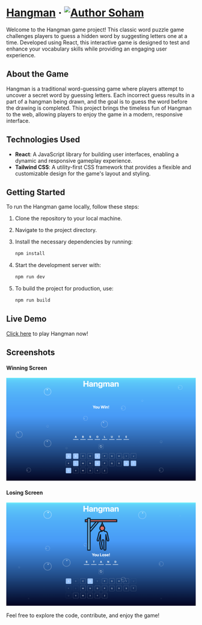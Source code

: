 # [Hangman](https://hangman.sohamandi.com) &middot; [![Author Soham](https://img.shields.io/badge/Author-Soham-%3C%3E)](https://www.linkedin.com/in/soham-nandi/)

Welcome to the Hangman game project! This classic word puzzle game challenges players to guess a hidden word by suggesting letters one at a time. Developed using React, this interactive game is designed to test and enhance your vocabulary skills while providing an engaging user experience.

## About the Game

Hangman is a traditional word-guessing game where players attempt to uncover a secret word by guessing letters. Each incorrect guess results in a part of a hangman being drawn, and the goal is to guess the word before the drawing is completed. This project brings the timeless fun of Hangman to the web, allowing players to enjoy the game in a modern, responsive interface.

## Technologies Used

- **React**: A JavaScript library for building user interfaces, enabling a dynamic and responsive gameplay experience.
- **Tailwind CSS**: A utility-first CSS framework that provides a flexible and customizable design for the game's layout and styling.

## Getting Started

To run the Hangman game locally, follow these steps:

1. Clone the repository to your local machine.
2. Navigate to the project directory.
3. Install the necessary dependencies by running:

   ```bash
   npm install
   ```

4. Start the development server with:

   ```bash
   npm run dev
   ```

5. To build the project for production, use:

   ```bash
   npm run build
   ```

## Live Demo

[Click here](https://hangman.sohamnandi.com) to play Hangman now!

## Screenshots

#### Winning Screen

![Win](/screenshots/screenshot-1.png)

#### Losing Screen

![Lose](/screenshots/screenshot-2.png)

Feel free to explore the code, contribute, and enjoy the game!
